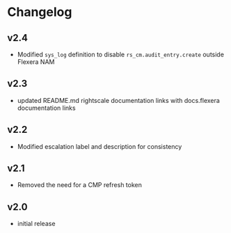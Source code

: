# Changelog

## v2.4

- Modified `sys_log` definition to disable `rs_cm.audit_entry.create` outside Flexera NAM

## v2.3

- updated README.md rightscale documentation links with docs.flexera documentation links

## v2.2

- Modified escalation label and description for consistency

## v2.1

- Removed the need for a CMP refresh token

## v2.0

- initial release
